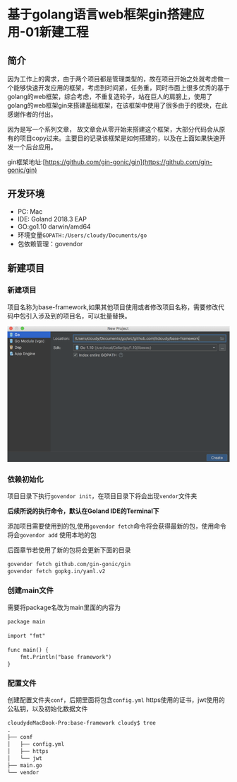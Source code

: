 # 基于golang语言web框架gin搭建应用-01新建工程

## 简介

因为工作上的需求，由于两个项目都是管理类型的，故在项目开始之处就考虑做一个能够快速开发应用的框架，考虑到时间紧，任务重，同时市面上很多优秀的基于golang的web框架，综合考虑，不重复造轮子，站在巨人的肩膀上，使用了golang的web框架gin来搭建基础框架，在该框架中使用了很多由于的模块，在此感谢作者的付出。

因为是写一个系列文章， 故文章会从零开始来搭建这个框架，大部分代码会从原有的项目copy过来。主要目的记录该框架是如何搭建的，以及在上面如果快速开发一个后台应用。

gin框架地址:[https://github.com/gin-gonic/gin](https://github.com/gin-gonic/gin)

## 开发环境

* PC: Mac
* IDE: Goland 2018.3 EAP
* GO:go1.10 darwin/amd64 
* 环境变量`GOPATH:/Users/cloudy/Documents/go`  
* 包依赖管理：govendor

## 新建项目

### 新建项目

项目名称为base-framework,如果其他项目使用或者修改项目名称，需要修改代码中包引入涉及到的项目名，可以批量替换。

![](/assets/01-create-project.png)

### 依赖初始化

项目目录下执行`govendor init`，在项目目录下将会出现`vendor`文件夹

**后续所说的执行命令，默认在Goland IDE的Terminal下**

添加项目需要使用到的包,使用`govendor fetch`命令将会获得最新的包，使用命令将会`govendor add` 使用本地的包

后面章节若使用了新的包将会更新下面的目录

```
govendor fetch github.com/gin-gonic/gin
govendor fetch gopkg.in/yaml.v2
```

### 创建main文件

需要将package名改为main里面的内容为

```
package main

import "fmt"

func main() {
    fmt.Println("base framework")
}
```

### 配置文件

创建配置文件夹`conf`，后期里面将包含`config.yml` https使用的证书，jwt使用的公私钥，以及初始化数据文件

```
cloudydeMacBook-Pro:base-framework cloudy$ tree 
.
├── conf
│   ├── config.yml
│   ├── https
│   └── jwt
├── main.go
└── vendor
```



